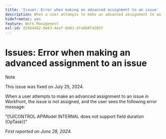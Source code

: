 ```yaml
---
title: 'Issues: Error when making an advanced assignment to an issue'
description: When a user attempts to make an advanced assignment to an issue in Workfront, the issue is not assigned, and the user sees an error message.
hidefromtoc: yes
feature: Work Management
exl-id: d2064462-9e63-4eaf-bb01-4fa6b0f4205f
---
```

# Issues: Error when making an advanced assignment to an issue

>[!NOTE]
>
>This issue was fixed on July 25, 2024.

When a user attempts to make an advanced assignment to an issue in Workfront, the issue is not assigned, and the user sees the following error message:

"[!UICONTROL APIModel INTERNAL does not support field duration (OpTask)]"

_First reported on June 28, 2024._
